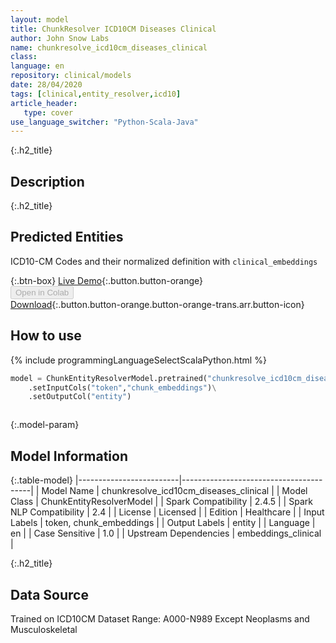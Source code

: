 ```yaml
---
layout: model
title: ChunkResolver ICD10CM Diseases Clinical
author: John Snow Labs
name: chunkresolve_icd10cm_diseases_clinical
class: 
language: en
repository: clinical/models
date: 28/04/2020
tags: [clinical,entity_resolver,icd10]
article_header:
   type: cover
use_language_switcher: "Python-Scala-Java"
---
```


{:.h2_title}
## Description 


 {:.h2_title}
## Predicted Entities
ICD10-CM Codes and their normalized definition with `clinical_embeddings` 

{:.btn-box}
[Live Demo](https://demo.johnsnowlabs.com/healthcare/ER_ICD10_CM/){:.button.button-orange}<br/><button class="button button-orange" disabled>Open in Colab</button><br/>[Download](https://s3.amazonaws.com/auxdata.johnsnowlabs.com/clinical/models/chunkresolve_icd10cm_diseases_clinical_en_2.4.5_2.4_1588105984876.zip){:.button.button-orange.button-orange-trans.arr.button-icon}<br/>

## How to use 
<div class="tabs-box" markdown="1">

{% include programmingLanguageSelectScalaPython.html %}

```python
model = ChunkEntityResolverModel.pretrained("chunkresolve_icd10cm_diseases_clinical","en","clinical/models")\
	.setInputCols("token","chunk_embeddings")\
	.setOutputCol("entity")
```

```scala

```
</div>



{:.model-param}
## Model Information

{:.table-model}
|-------------------------|----------------------------------------|
| Model Name              | chunkresolve_icd10cm_diseases_clinical |
| Model Class             | ChunkEntityResolverModel               |
| Spark Compatibility     | 2.4.5                                  |
| Spark NLP Compatibility | 2.4                                    |
| License                 | Licensed                               |
| Edition                 | Healthcare                             |
| Input Labels            | token, chunk_embeddings                |
| Output Labels           | entity                                 |
| Language                | en                                     |
| Case Sensitive          | 1.0                                    |
| Upstream Dependencies   | embeddings_clinical                    |




{:.h2_title}
## Data Source
Trained on ICD10CM Dataset Range: A000-N989 Except Neoplasms and Musculoskeletal

